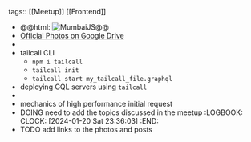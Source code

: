tags:: [[Meetup]] [[Frontend]]

- @@html: <img src="https://lh4.googleusercontent.com/hUt_6i6wHu4FOCV69WOTg02aDNAeIIPvdYpecd-tt62DnlsvTFg8GRFiiMxkQzZRGHShiLRrLwep_7ruAdc0qws5tESwGB6VB7CMhsbYVgkv81f-haFGzrB6RLE81DSSMQ=w1600" alt="MumbaiJS" class="article-cover" />@@
- [Official Photos on Google Drive](https://drive.google.com/drive/folders/1mXED018RsEbQrjO8O0HaLt2YHewzqlKl)
-
- tailcall CLI
	- `npm i tailcall`
	- `tailcall init`
	- `tailcall start my_tailcall_file.graphql`
- deploying GQL servers using `tailcall`
-
- mechanics of high performance initial request
- DOING need to add the topics discussed in the meetup
  :LOGBOOK:
  CLOCK: [2024-01-20 Sat 23:36:03]
  :END:
- TODO add links to the photos and posts
